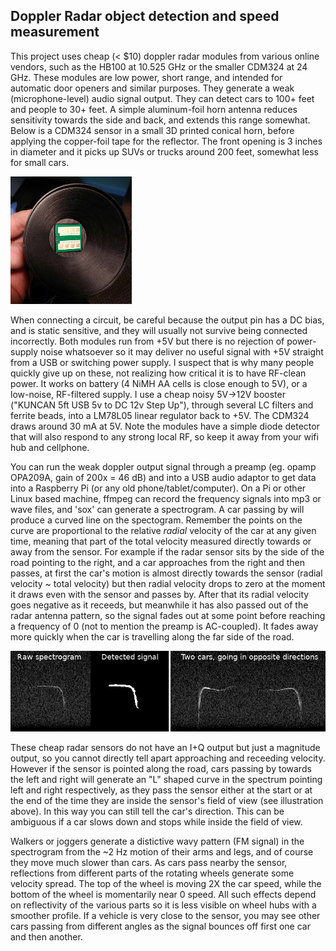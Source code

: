## Doppler Radar object detection and speed measurement

This project uses cheap (< $10) doppler radar modules from various online vendors, such as the HB100 at 10.525 GHz or the smaller CDM324 at 24 GHz. These modules are low power, short range, and intended for automatic door openers and similar purposes. They generate a weak (microphone-level) audio signal output. They can detect cars to 100+ feet and people to 30+ feet. A simple aluminum-foil horn antenna reduces sensitivity towards the side and back, and extends this range somewhat. Below is a CDM324 sensor in a small 3D printed conical horn, before applying the copper-foil tape for the reflector. The front opening is 3 inches in diameter and it picks up SUVs or trucks around 200 feet, somewhat less for small cars.

![CDM324_horn](https://github.com/jbeale1/doppler/blob/master/CDM324-horn.jpg)

When connecting a circuit, be careful because the output pin has a DC bias, and is static sensitive, and they will usually not survive being connected incorrectly. Both modules run from +5V but there is no rejection of power-supply noise whatsoever so it may deliver no useful signal with +5V straight from a USB or switching power supply. I suspect that is why many people quickly give up on these, not realizing how critical it is to have RF-clean power.  It works on battery (4 NiMH AA cells is close enough to 5V), or a low-noise, RF-filtered supply. I use a cheap noisy 5V->12V booster ("KUNCAN 5ft USB 5v to DC 12v Step Up"), through several LC filters and ferrite beads, into a LM78L05 linear regulator back to +5V. The CDM324 draws around 30 mA at 5V.  Note the modules have a simple diode detector that will also respond to any strong local RF, so keep it away from your wifi hub and cellphone.

You can run the weak doppler output signal through a preamp (eg. opamp OPA209A, gain of 200x = 46 dB) and into a USB audio adaptor to get data into a Raspberry Pi (or any old phone/tablet/computer). On a Pi or other Linux based machine, ffmpeg can record the frequency signals into mp3 or wave files, and 'sox' can generate a spectrogram. A car passing by will produce a curved line on the spectogram. Remember the points on the curve are proportional to the relative *radial* velocity of the car at any given time, meaning that part of the total velocity measured directly towards or away from the sensor. For example if the radar sensor sits by the side of the road pointing to the right, and a car approaches from the right and then passes, at first the car's motion is almost directly towards the sensor (radial velocity ~ total velocity) but then radial velocity drops to zero at the moment it draws even with the sensor and passes by. After that its radial velocity goes negative as it receeds, but meanwhile it has also passed out of the radar antenna pattern, so the signal fades out at some point before reaching a frequency of 0 (not to mention the preamp is AC-coupled). It fades away more quickly when the car is travelling along the far side of the road.

![CarDopplerSignal](https://github.com/jbeale1/doppler/blob/master/DopplerSignals.jpg)

These cheap radar sensors do not have an I+Q output but just a magnitude output, so you cannot directly tell apart approaching and receeding velocity. However if the sensor is pointed along the road, cars passing by towards the left and right will generate an "L" shaped curve in the spectrum pointing left and right respectively, as they pass the sensor either at the start or at the end of the time they are inside the sensor's field of view (see illustration above). In this way you can still tell the car's direction.  This can be ambiguous if a car slows down and stops while inside the field of view.  

Walkers or joggers generate a distictive wavy pattern (FM signal) in the spectrogram from the ~2 Hz motion of their arms and legs, and of course they move much slower than cars. As cars pass nearby the sensor, reflections from different parts of the rotating wheels generate some velocity spread. The top of the wheel is moving 2X the car speed, while the bottom of the wheel is momentarily near 0 speed. All such effects depend on reflectivity of the various parts so it is less visible on wheel hubs with a smoother profile.  If a vehicle is very close to the sensor, you may see other cars passing from different angles as the signal bounces off first one car and then another.
